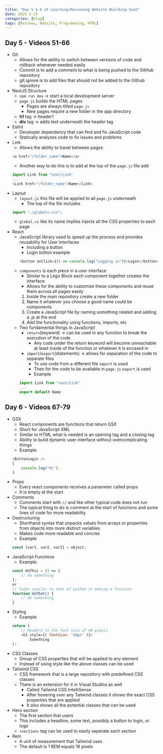 ```yaml
---
title: "Day 5 & 6 of Learning/Reviewing Website Building SaaS"
date: 2025-1-15
categories: [blog]
tags: [Reviews, Website, Programming, HTML]
---
```

## Day 5 - Videos 51-66
- Git
    - Allows for the ability to switch between versions of code and rollback whenever needed easily
    - Commit is to add a comment to what is being pushed to the GitHub repository
    - git.ignore is to add files that should not be added to the Github repository
- NextJS Structure
    - `npm run dev` -> start a local development server
    - `page.js` builds the HTML pages
        - Pages are always titled `page.js`
        - New pages require a new folder in the app directory
    - **h1** tag -> header1
    - **div** tag -> adds text underneath the header tag
- Eslint
    - Developer dependency that can find and fix JavaScript code
    - Statically analyzes code to fix issues and problems
- Link
    - Allows the ability to travel between pages
    ```javascript
    <a href="/folder_name">Name</a>
    ```
    - Another way to do this is to add at the top of the `page.js` file add
    ```javascript
    import Link from "next/Link"
    ...
    <Link href="/folder_name">Name</Link>
    ```
- Layout
    - `layout.js` this file will be applied to all `page.js` underneath
        - The top of the file includes
    ```javascript
    import "./globals.css";
    ```
    - `global.cs` like its name implies injects all the CSS properties to each page
- React
    - JavaScript library used to speed up the process and provides reusability for User Interfaces
        - Including a button
        - Login button example
        ```javascript
        <button onClick={() => console.log("Logging in")}>Login</button>
        ```
    - `components` is each piece in a user interface
        - Similar to a Lego Block each component together creates the interface
        - Allows for the ability to customize these components and reuse them across all pages easily
        1. Inside the main repository create a new folder
        2. Name it whatever you choose a good name could be components
        3. Create a JavaScript file by naming something related and adding a .js at the end
        4. Add the functionality using functions, imports, etc
    - Two fundamental things in JavaScript
        - `return`(keyword) -> can be used in any function to break the execution of the code
            - Any code under the return keyword will become unreachable at least inside of the function or whatever it is encased in
        - `import`/`export`(statements) -> allows for separation of the code to separate files
            - To use code from a different file `import` is used
            - Then for the code to be available in `page.js` `export` is used
            - Example
        ```javascript
        import Link from "next/Link"
        ...
        export default Name
        ```
## Day 6 - Videos 67-79
- GSX
    - React components are functions that return GSX
    - Short for JavaScript XML
    - Similar to HTML what is needed is an opening tag and a closing tag
    - Ability to build dynamic user interface without overcomplicating things
    - Example
    ```javascript
    <ButtonLogin />
    {
        console.log("Hi");
    }
    ```
- Props
    - Every react components receives a parameter called props
    - It is empty at the start
- Comments
    - Comments start with `//` and like other typical code does not run
    - The typical thing to do is comment at the start of functions and some lines of code for more readability
- Destructuring
    - Shorthand syntax that unpacks values from arrays or properties from objects into more distinct variables
    - Makes code more readable and concise
    - Example 
    ```javascript
    const [var1, var2, var3] = object;
    ```
- JavaScript Functions
    - Example
    ```javascript
    const doThis = () => {
        // do something
    };
    or
    // looks similar to that of python in making a function
    function doThat() {
        // do something
    }
    ```
- Styling
    - Example
    ```javascript
    return (
        // Header1 in the font size of 48 pixels
        <h1 style={( fontSize: "48px" )}>
            Something
    );
    ```
- CSS Classes
    - Group of CSS properties that will be applied to any element
    - Instead of using style like the above classes can be used
- Tailwind CSS
    - CSS framework that is a large repository with predefined CSS classes
    - There is an extension for it in Visual Studios as well
        - Called Tailwind CSS IntelliSense
        - After hovering over any Tailwind classes it shows the exact CSS properties that are applied
        - It also shows all the potential classes that can be used
- Hero section
    - The first section that users
    - This includes a headline, some text, possibly a button to login, or logo
    - `<section>` tag can be used to easily seperate each section
- Rem
    - A unit of measurement that Tailwind uses
    - The default is 1 REM equals 16 pixels
